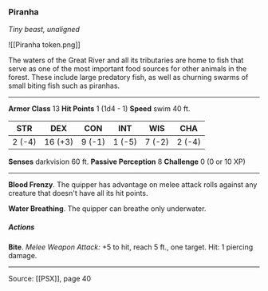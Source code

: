 ### Piranha
_Tiny beast, unaligned_

![[Piranha token.png]]

The waters of the Great River and all its tributaries are home to fish that serve as one of the most important food sources for other animals in the forest. These include large predatory fish, as well as churning swarms of small biting fish such as piranhas.



---

**Armor Class** 13
**Hit Points** 1 (1d4 - 1)
**Speed** swim 40 ft.

| STR     | DEX     | CON     | INT     | WIS     | CHA     |
|---------|---------|---------|---------|---------|---------|
| 2 (-4) | 16 (+3) | 9 (-1) | 1 (-5) | 7 (-2) | 2 (-4) |

**Senses** darkvision 60 ft.
**Passive Perception** 8
**Challenge** 0 (0 or 10 XP)

---

**Blood Frenzy**. The quipper has advantage on melee attack rolls against any creature that doesn't have all its hit points.

**Water Breathing**. The quipper can breathe only underwater.

##### Actions
**Bite**. _Melee Weapon Attack:_ +5 to hit, reach 5 ft., one target. Hit: 1 piercing damage.


---

Source: [[PSX]], page 40